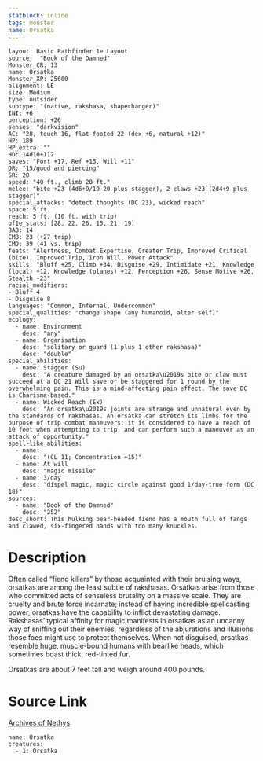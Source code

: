 ```yaml
---
statblock: inline
tags: monster
name: Orsatka
---
```

```statblock
layout: Basic Pathfinder 1e Layout
source:  "Book of the Damned"
Monster_CR: 13
name: Orsatka
Monster_XP: 25600
alignment: LE
size: Medium
type: outsider
subtype: "(native, rakshasa, shapechanger)"
INI: +6
perception: +26
senses: "darkvision"
AC: "28, touch 16, flat-footed 22 (dex +6, natural +12)"
HP: 189
HP_extra: ""
HD: 14d10+112
saves: "Fort +17, Ref +15, Will +11"
DR: "15/good and piercing"
SR: 28
speed: "40 ft., climb 20 ft."
melee: "bite +23 (4d6+9/19-20 plus stagger), 2 claws +23 (2d4+9 plus stagger)"
special_attacks: "detect thoughts (DC 23), wicked reach"
space: 5 ft.
reach: 5 ft. (10 ft. with trip)
pf1e_stats: [28, 22, 26, 15, 21, 19]
BAB: 14
CMB: 23 (+27 trip)
CMD: 39 (41 vs. trip)
feats: "Alertness, Combat Expertise, Greater Trip, Improved Critical (bite), Improved Trip, Iron Will, Power Attack"
skills: "Bluff +25, Climb +34, Disguise +29, Intimidate +21, Knowledge (local) +12, Knowledge (planes) +12, Perception +26, Sense Motive +26, Stealth +23"
racial_modifiers:
- Bluff 4
- Disguise 8
languages: "Common, Infernal, Undercommon"
special_qualities: "change shape (any humanoid, alter self)"
ecology:
  - name: Environment
    desc: "any"
  - name: Organisation
    desc: "solitary or guard (1 plus 1 other rakshasa)"
    desc: "double"
special_abilities:
  - name: Stagger (Su)
    desc: "A creature damaged by an orsatka\u2019s bite or claw must succeed at a DC 21 Will save or be staggered for 1 round by the overwhelming pain. This is a mind-affecting pain effect. The save DC is Charisma-based."
  - name: Wicked Reach (Ex)
    desc: "An orsatka\u2019s joints are strange and unnatural even by the standards of rakshasas. An orsatka can stretch its limbs for the purpose of trip combat maneuvers: it is considered to have a reach of 10 feet when attempting to trip, and can perform such a maneuver as an attack of opportunity."
spell-like_abilities:
  - name:
    desc: "(CL 11; Concentration +15)"
  - name: At will
    desc: "magic missile"
  - name: 3/day
    desc: "dispel magic, magic circle against good 1/day-true form (DC 18)"
sources:
  - name: "Book of the Damned"
    desc: "252"
desc_short: This hulking bear-headed fiend has a mouth full of fangs and clawed, six-fingered hands with too many knuckles.
```
# Description
Often called “fiend killers” by those acquainted with their bruising ways, orsatkas are among the least subtle of rakshasas. Orsatkas arise from those who committed acts of senseless brutality on a massive scale. They are cruelty and brute force incarnate; instead of having incredible spellcasting power, orsatkas have the capability to inflict devastating damage. Rakshasas’ typical affinity for magic manifests in orsatkas as an uncanny way of sniffing out their enemies, regardless of the abjurations and illusions those foes might use to protect themselves. When not disguised, orsatkas resemble huge, muscle-bound humans with bearlike heads, which sometimes boast thick, red-tinted fur.

 Orsatkas are about 7 feet tall and weigh around 400 pounds.
# Source Link
[Archives of Nethys](https://aonprd.com/MonsterDisplay.aspx?ItemName=Orsatka)
```encounter-table
name: Orsatka
creatures:
  - 1: Orsatka
```
